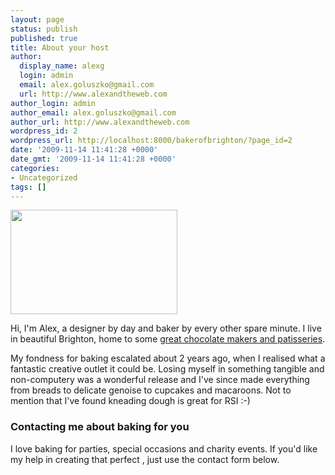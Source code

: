 ```yaml
---
layout: page
status: publish
published: true
title: About your host
author:
  display_name: alexg
  login: admin
  email: alex.goluszko@gmail.com
  url: http://www.alexandtheweb.com
author_login: admin
author_email: alex.goluszko@gmail.com
author_url: http://www.alexandtheweb.com
wordpress_id: 2
wordpress_url: http://localhost:8000/bakerofbrighton/?page_id=2
date: '2009-11-14 11:41:28 +0000'
date_gmt: '2009-11-14 11:41:28 +0000'
categories:
- Uncategorized
tags: []
---
```

<p><img class="alignnone size-thumbnail wp-image-75" title="me" src="http://localhost:8000/bakerofbrighton/wp-content/uploads/2009/11/me-267x167.jpg" alt="" width="267" height="167" /></p>
<p>Hi, I'm Alex, a designer by day and baker by every other spare minute. I live in beautiful Brighton, home to some <a href="http://localhost:8000/bakerofbrighton/brighton-baking-guide/">great chocolate makers and patisseries</a>.</p>
<p>My fondness for baking escalated about 2 years ago, when I realised what a fantastic creative outlet it could be. Losing myself in something tangible and non-computery was a wonderful release and I've since made everything from breads to delicate genoise to cupcakes and macaroons. Not to mention that I've found kneading dough is great for RSI :-)</p>
<h3>Contacting me about baking for you</h3>
<p>I love baking for parties, special occasions and charity events. If you'd like my help in creating that perfect , just use the contact form below. </p>
